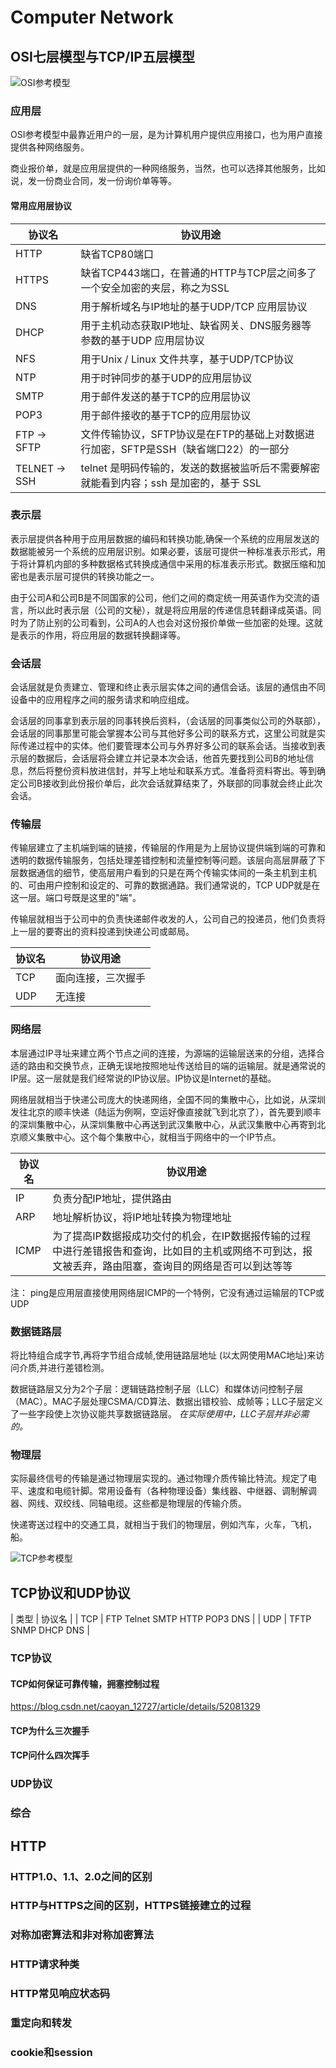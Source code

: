 # Computer Network

## OSI七层模型与TCP/IP五层模型

![OSI参考模型](../Resources/OSI.png "OSI参考模型")

### 应用层

OSI参考模型中最靠近用户的一层，是为计算机用户提供应用接口，也为用户直接提供各种网络服务。

商业报价单，就是应用层提供的一种网络服务，当然，也可以选择其他服务，比如说，发一份商业合同，发一份询价单等等。

#### 常用应用层协议

| 协议名 | 协议用途 |
|  ---- | ----  |
| HTTP | 缺省TCP80端口 |
| HTTPS | 缺省TCP443端口，在普通的HTTP与TCP层之间多了一个安全加密的夹层，称之为SSL |
| DNS |用于解析域名与IP地址的基于UDP/TCP 应用层协议 |
| DHCP | 用于主机动态获取IP地址、缺省网关、DNS服务器等参数的基于UDP 应用层协议 |
| NFS | 用于Unix / Linux 文件共享，基于UDP/TCP协议 |
| NTP | 用于时钟同步的基于UDP的应用层协议 |
| SMTP | 用于邮件发送的基于TCP的应用层协议 |
| POP3 | 用于邮件接收的基于TCP的应用层协议 |
| FTP -> SFTP | 文件传输协议，SFTP协议是在FTP的基础上对数据进行加密，SFTP是SSH（缺省端口22）的一部分 |
| TELNET -> SSH | telnet 是明码传输的，发送的数据被监听后不需要解密就能看到内容；ssh 是加密的，基于 SSL |

### 表示层

表示层提供各种用于应用层数据的编码和转换功能,确保一个系统的应用层发送的数据能被另一个系统的应用层识别。如果必要，该层可提供一种标准表示形式，用于将计算机内部的多种数据格式转换成通信中采用的标准表示形式。数据压缩和加密也是表示层可提供的转换功能之一。

由于公司A和公司B是不同国家的公司，他们之间的商定统一用英语作为交流的语言，所以此时表示层（公司的文秘），就是将应用层的传递信息转翻译成英语。同时为了防止别的公司看到，公司A的人也会对这份报价单做一些加密的处理。这就是表示的作用，将应用层的数据转换翻译等。

### 会话层

会话层就是负责建立、管理和终止表示层实体之间的通信会话。该层的通信由不同设备中的应用程序之间的服务请求和响应组成。

会话层的同事拿到表示层的同事转换后资料，（会话层的同事类似公司的外联部），会话层的同事那里可能会掌握本公司与其他好多公司的联系方式，这里公司就是实际传递过程中的实体。他们要管理本公司与外界好多公司的联系会话。当接收到表示层的数据后，会话层将会建立并记录本次会话，他首先要找到公司B的地址信息，然后将整份资料放进信封，并写上地址和联系方式。准备将资料寄出。等到确定公司B接收到此份报价单后，此次会话就算结束了，外联部的同事就会终止此次会话。

### 传输层

传输层建立了主机端到端的链接，传输层的作用是为上层协议提供端到端的可靠和透明的数据传输服务，包括处理差错控制和流量控制等问题。该层向高层屏蔽了下层数据通信的细节，使高层用户看到的只是在两个传输实体间的一条主机到主机的、可由用户控制和设定的、可靠的数据通路。我们通常说的，TCP UDP就是在这一层。端口号既是这里的"端"。

传输层就相当于公司中的负责快递邮件收发的人，公司自己的投递员，他们负责将上一层的要寄出的资料投递到快递公司或邮局。

| 协议名 | 协议用途 |
|  ---- | ----  |
| TCP | 面向连接，三次握手 |
| UDP | 无连接 |

### 网络层

本层通过IP寻址来建立两个节点之间的连接，为源端的运输层送来的分组，选择合适的路由和交换节点，正确无误地按照地址传送给目的端的运输层。就是通常说的IP层。这一层就是我们经常说的IP协议层。IP协议是Internet的基础。

网络层就相当于快递公司庞大的快递网络，全国不同的集散中心，比如说，从深圳发往北京的顺丰快递（陆运为例啊，空运好像直接就飞到北京了），首先要到顺丰的深圳集散中心，从深圳集散中心再送到武汉集散中心，从武汉集散中心再寄到北京顺义集散中心。这个每个集散中心，就相当于网络中的一个IP节点。

| 协议名 | 协议用途 |
|  ---- | ----  |
| IP | 负责分配IP地址，提供路由 |
| ARP | 地址解析协议，将IP地址转换为物理地址 |
| ICMP | 为了提高IP数据报成功交付的机会，在IP数据报传输的过程中进行差错报告和查询，比如目的主机或网络不可到达，报文被丢弃，路由阻塞，查询目的网络是否可以到达等等 |

注： ping是应用层直接使用网络层ICMP的一个特例，它没有通过运输层的TCP或UDP

### 数据链路层

将比特组合成字节,再将字节组合成帧,使用链路层地址 (以太网使用MAC地址)来访问介质,并进行差错检测。

数据链路层又分为2个子层：逻辑链路控制子层（LLC）和媒体访问控制子层（MAC）。MAC子层处理CSMA/CD算法、数据出错校验、成帧等；LLC子层定义了一些字段使上次协议能共享数据链路层。
*在实际使用中，LLC子层并非必需的。*

### 物理层

实际最终信号的传输是通过物理层实现的。通过物理介质传输比特流。规定了电平、速度和电缆针脚。常用设备有（各种物理设备）集线器、中继器、调制解调器、网线、双绞线、同轴电缆。这些都是物理层的传输介质。

快递寄送过程中的交通工具，就相当于我们的物理层，例如汽车，火车，飞机，船。

![TCP参考模型](../Resources/TCP.png "TCP参考模型")

## TCP协议和UDP协议

| 类型 | 协议名 |
| TCP | FTP Telnet SMTP HTTP POP3 DNS |
| UDP | TFTP SNMP DHCP DNS |

### TCP协议

#### TCP如何保证可靠传输，拥塞控制过程
https://blog.csdn.net/caoyan_12727/article/details/52081329

#### TCP为什么三次握手

#### TCP问什么四次挥手

### UDP协议

### 综合

##  HTTP

###  HTTP1.0、1.1、2.0之间的区别

###  HTTP与HTTPS之间的区别，HTTPS链接建立的过程

###  对称加密算法和非对称加密算法

###  HTTP请求种类

###  HTTP常见响应状态码

###  重定向和转发

###  cookie和session